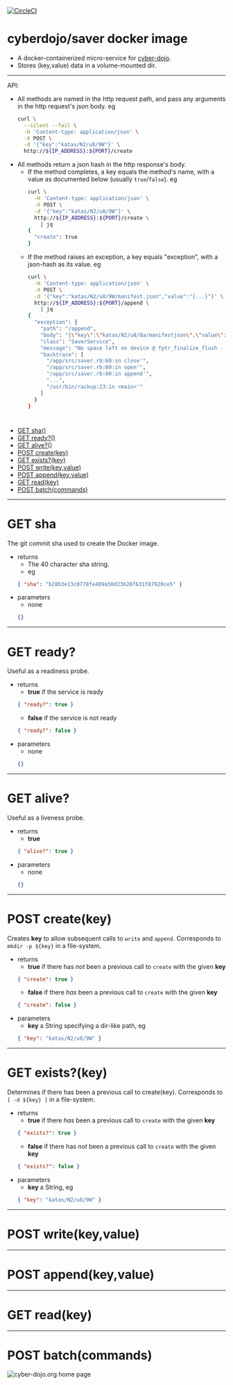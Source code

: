 
[![CircleCI](https://circleci.com/gh/cyber-dojo/saver.svg?style=svg)](https://circleci.com/gh/cyber-dojo/saver)

# cyberdojo/saver docker image

- A docker-containerized micro-service for [cyber-dojo](http://cyber-dojo.org).
- Stores (key,value) data in a volume-mounted dir.

- - - -
API:
  * All methods are named in the http request path, and pass any
    arguments in the http request's json body. eg
    ```bash
    curl \
      --silent --fail \
      -H 'Content-type: application/json' \
      -X POST \
      -d '{"key":"katas/N2/u8/9W"}' \
      http://${IP_ADDRESS}:${PORT}/create
    ```
  * All methods return a json hash in the http response's body.
    * If the method completes, a key equals the method's name, with
      a value as documented below (usually ```true```/```false```). eg
      ```bash
      curl \
        -H 'Content-type: application/json' \
        -X POST \
        -d '{"key":"katas/N2/u8/9W"}' \
        http://${IP_ADDRESS}:${PORT}/create \
          | jq      
      {
        "create": true
      }
      ```
    * If the method raises an exception, a key equals "exception", with
      a json-hash as its value. eg
      ```bash
      curl \
        -H 'Content-type: application/json' \
        -X POST \
        -d '{"key":"katas/N2/u8/9W/manifest.json","value":"{...}"}' \
        http://${IP_ADDRESS}:${PORT}/append \
          | jq      
      {
        "exception": {
          "path": "/append",
          "body": "{\"key\":\"katas/N2/u8/8a/manifestjson\",\"value\":\"{...}\"}",
          "class": "SaverService",
          "message": "No space left on device @ fptr_finalize_flush - /cyber-dojo/katas/N2/u8/8a/manifestjson",
          "backtrace": [
            "/app/src/saver.rb:60:in close'",
            "/app/src/saver.rb:60:in open'",
            "/app/src/saver.rb:60:in append'",
            "...",
            "/usr/bin/rackup:23:in <main>'"
          ]
        }
      }
      ```

#
- [GET sha()](#get-sha)
- [GET ready?()](#get-ready)
- [GET alive?()](#get-alive)
- [POST create(key)](#post-createkey)
- [GET exists?(key)](#get-existskey)
- [POST write(key,value)](#post-writekeyvalue)
- [POST append(key,value)](#post-appendkeyvalue)
- [GET read(key)](#get-readkey)
- [POST batch(commands)](#get-batchcommands)

- - - -
# GET sha
The git commit sha used to create the Docker image.
- returns
  * The 40 character sha string.
  * eg
  ```json
  { "sha": "b28b3e13c0778fe409a50d23628f631f87920ce5" }
  ```
- parameters
  * none
  ```json
  {}
  ```

- - - -
# GET ready?
Useful as a readiness probe.
- returns
  * **true** if the service is ready
  ```json
  { "ready?": true }
  ```
  * **false** if the service is not ready
  ```json
  { "ready?": false }
  ```
- parameters
  * none
  ```json
  {}
  ```

- - - -
# GET alive?
Useful as a liveness probe.
- returns
  * **true**
  ```json
  { "alive?": true }
  ```
- parameters
  * none
  ```json
  {}
  ```

- - - -
# POST create(key)
Creates **key** to allow subsequent calls to ```write``` and ```append```.
Corresponds to ```mkdir -p ${key}``` in a file-system.
- returns
  * **true** if there has _not_ been a previous call to ```create``` with the given **key**
  ```json
  { "create": true }
  ```
  * **false** if there _has_ been a previous call to ```create``` with the given **key**
  ```json
  { "create": false }
  ```
- parameters
  * **key** a String specifying a dir-like path, eg
  ```json
  { "key": "katas/N2/u8/9W" }
  ```

- - - -
# GET exists?(key)
Determines if there has been a previous call to create(key).
Corresponds to ```[ -d ${key} ]``` in a file-system.
- returns
  * **true** if there _has_ been a previous call to ```create``` with the given **key**
  ```json
  { "exists?": true }
  ```
  * **false** if there has _not_ been a previous call to ```create``` with the given **key**
  ```json
  { "exists?": false }
  ```
- parameters
  * **key** a String, eg
  ```json
  { "key": "katas/N2/u8/9W" }
  ```

- - - -
# POST write(key,value)

- - - -
# POST append(key,value)

- - - -
# GET read(key)

- - - -
# POST batch(commands)

![cyber-dojo.org home page](https://github.com/cyber-dojo/cyber-dojo/blob/master/shared/home_page_snapshot.png)
